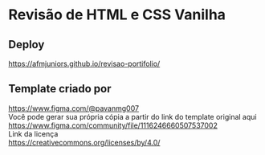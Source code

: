 # Revisão de HTML e CSS Vanilha

## Deploy
https://afmjuniors.github.io/revisao-portifolio/

## Template criado por<br>
https://www.figma.com/@pavanmg007<br>
Você pode gerar sua própria cópia a partir do link do template original aqui<br>
https://www.figma.com/community/file/1116246660507537002<br>
Link da licença<br>
https://creativecommons.org/licenses/by/4.0/<br>
